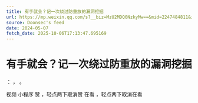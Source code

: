 ```yaml
---
title: 有手就会？记一次绕过防重放的漏洞挖掘
url: https://mp.weixin.qq.com/s?__biz=MzU2MDQ0NzkyMw==&mid=2247484811&idx=1&sn=910d8f71952c18404a78433339ba3733
source: Doonsec's feed
date: 2024-05-07
fetch_date: 2025-10-06T17:13:47.695169
---
```


# 有手就会？记一次绕过防重放的漏洞挖掘

：
，
。

视频
小程序
赞
，轻点两下取消赞
在看
，轻点两下取消在看